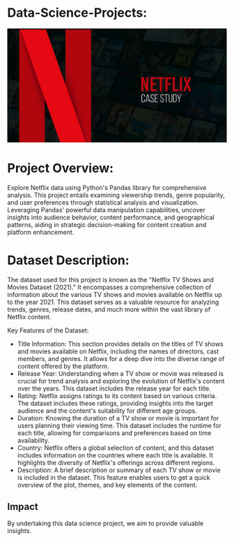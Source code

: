 # Data-Science-Projects:
![logo](https://github.com/Nayanpahari/Data-Science-Projects/blob/main/Netflix_Data_Analysis/Netflix_Case_Study.png)

# Project Overview:
Explore Netflix data using Python's Pandas library for comprehensive analysis. This project entails examining viewership trends, genre popularity, and user preferences through statistical analysis and visualization. Leveraging Pandas' powerful data manipulation capabilities, uncover insights into audience behavior, content performance, and geographical patterns, aiding in strategic decision-making for content creation and platform enhancement.

# Dataset Description:
The dataset used for this project is known as the "Netflix TV Shows and Movies Dataset (2021)." It encompasses a comprehensive collection of information about the various TV shows and movies available on Netflix up to the year 2021. This dataset serves as a valuable resource for analyzing trends, genres, release dates, and much more within the vast library of Netflix content.

Key Features of the Dataset:
- Title Information: This section provides details on the titles of TV shows and movies available on Netflix, including the names of directors, cast members, and genres. It allows for a deep dive into the diverse range of content offered by the platform.
- Release Year: Understanding when a TV show or movie was released is crucial for trend analysis and exploring the evolution of Netflix's content over the years. This dataset includes the release year for each title.
- Rating: Netflix assigns ratings to its content based on various criteria. The dataset includes these ratings, providing insights into the target audience and the content's suitability for different age groups.
- Duration: Knowing the duration of a TV show or movie is important for users planning their viewing time. This dataset includes the runtime for each title, allowing for comparisons and preferences based on time availability.
- Country: Netflix offers a global selection of content, and this dataset includes information on the countries where each title is available. It highlights the diversity of Netflix's offerings across different regions.
- Description: A brief description or summary of each TV show or movie is included in the dataset. This feature enables users to get a quick overview of the plot, themes, and key elements of the content.

## Impact
By undertaking this data science project, we aim to provide valuable insights.

